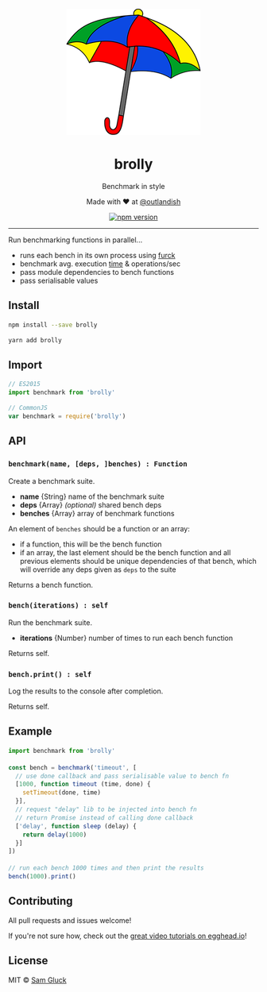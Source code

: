 <p align="center">
  <img src="https://github.com/sdgluck/brolly/blob/master/assets/umbrella.png" />
</p>

<p><h1 align="center">brolly</h1></p>

<p align="center">Benchmark in style</p>

<p align="center">Made with ❤ at <a href="http://www.twitter.com/outlandish">@outlandish</a></p>
  
<p align="center">
    <a href="http://badge.fury.io/js/brolly"><img alt="npm version" src="https://badge.fury.io/js/brolly.svg" /></a>
</p>

<hr/>

Run benchmarking functions in parallel...

- runs each bench in its own process using [furck](https://github.com/sdgluck/furck)
- benchmark avg. execution [time](https://github.com/sdgluck/tiny-tim) & operations/sec
- pass module dependencies to bench functions
- pass serialisable values

## Install

```sh
npm install --save brolly
```

```sh
yarn add brolly
```

## Import

```js
// ES2015
import benchmark from 'brolly'
```

```js
// CommonJS
var benchmark = require('brolly')
```

## API

### `benchmark(name, [deps, ]benches) : Function`

Create a benchmark suite.

- __name__ {String} name of the benchmark suite
- __deps__ {Array} _(optional)_ shared bench deps
- __benches__ {Array} array of benchmark functions

An element of `benches` should be a function or an array:

- if a function, this will be the bench function
- if an array, the last element should be the bench function and all
previous elements should be unique dependencies of that bench, which will
override any deps given as `deps` to the suite

Returns a bench function.

### `bench(iterations) : self`

Run the benchmark suite.

- __iterations__ {Number} number of times to run each bench function

Returns self.

### `bench.print() : self`

Log the results to the console after completion.

Returns self.

## Example

```js
import benchmark from 'brolly'

const bench = benchmark('timeout', [
  // use done callback and pass serialisable value to bench fn
  [1000, function timeout (time, done) {
    setTimeout(done, time)
  }],
  // request "delay" lib to be injected into bench fn
  // return Promise instead of calling done callback
  ['delay', function sleep (delay) {
    return delay(1000)
  }]
])

// run each bench 1000 times and then print the results
bench(1000).print()
```

## Contributing

All pull requests and issues welcome!

If you're not sure how, check out the [great video tutorials on egghead.io](http://bit.ly/2aVzthz)!

## License

MIT © [Sam Gluck](https://github.com/sdgluck)



